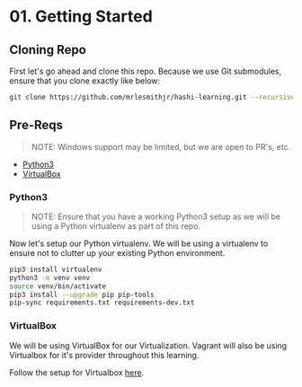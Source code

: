 # 01. Getting Started

## Cloning Repo

First let's go ahead and clone this repo. Because we use Git submodules, ensure
that you clone exactly like below:

```bash
git clone https://github.com/mrlesmithjr/hashi-learning.git --recursive
```

## Pre-Reqs

> NOTE: Windows support may be limited, but we are open to PR's, etc.

- [Python3](#python3)
- [VirtualBox](#virtualbox)

### Python3

> NOTE: Ensure that you have a working Python3 setup as we will be using a Python
> virtualenv as part of this repo.

Now let's setup our Python virtualenv. We will be using a virtualenv to ensure
not to clutter up your existing Python environment.

```bash
pip3 install virtualenv
python3 -m venv venv
source venv/bin/activate
pip3 install --upgrade pip pip-tools
pip-sync requirements.txt requirements-dev.txt
```

### VirtualBox

We will be using VirtualBox for our Virtualization. Vagrant will also be
using Virtualbox for it's provider throughout this learning.

Follow the setup for Virtualbox [here](https://www.virtualbox.org/wiki/Downloads).
